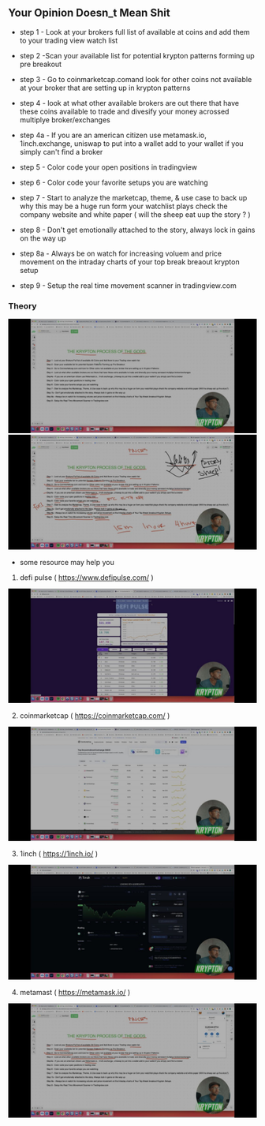 ## Your Opinion Doesn_t Mean Shit

* step 1 - Look at your brokers full list of available at coins and add them to your trading view watch list

* step 2 -Scan your available list for potential krypton patterns forming up pre breakout

* step 3 - Go to coinmarketcap.comand look for other coins not available at your broker that are setting up in krypton patterns

* step 4 - look at what other available brokers are out there that have these coins available to trade and divesify your money acrossed multiplye broker/exchanges

* step 4a - If you are an american citizen use metamask.io, 1inch.exchange, uniswap to put into a wallet add to your wallet if you simply can't find a broker

* step 5 - Color code your open positions in tradingview

* step 6 - Color code your favorite setups you are watching

* step 7 - Start to analyze the marketcap, theme, & use case to back up why this may be a huge run form your watchlist plays check the company website and white paper ( will the sheep eat uup the story ? )

* step 8 - Don't get emotionally attached to the story, always lock in gains on the way up

* step 8a - Always be on watch for increasing voluem and price movement on the intraday charts of your top break breaout krypton setup

* step 9 - Setup the real time movement scanner in tradingview.com



### Theory

![image](images/folder2/photo_2022-08-04_15-30-03.jpg)
![image](images/folder2/photo_2022-08-04_15-30-07.jpg)

* some resource may help you

1. defi pulse ( https://www.defipulse.com/ )

![image](images/folder2/photo_2022-08-04_15-30-05.jpg)

2. coinmarketcap ( https://coinmarketcap.com/ )

![image](images/folder2/photo_2022-08-04_15-30-06.jpg)

3. 1inch ( https://1inch.io/ )

![image](images/folder2/photo_2022-08-04_15-30-09.jpg)

4. metamast ( https://metamask.io/ )

![image](images/folder2/photo_2022-08-04_15-30-10.jpg)
